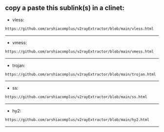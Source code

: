 ## copy a paste this sublink(s) in a clinet:
<div>
  
- vless:

```sh
https://github.com/arshiacomplus/v2rayExtractor/blob/main/vless.html
```
  
</div><hr>
<div>
  
- vmess:

```sh
https://github.com/arshiacomplus/v2rayExtractor/blob/main/vmess.html
```
  
</div><hr>
<div>

- trojan:

```sh
https://github.com/arshiacomplus/v2rayExtractor/blob/main/trojan.html
```
  
</div><hr>
<div>

- ss:

```sh
https://github.com/arshiacomplus/v2rayExtractor/blob/main/ss.html
```
  
</div><hr>
<div>
  
- hy2:

```sh
https://github.com/arshiacomplus/v2rayExtractor/blob/main/hy2.html
```

</div><hr>
